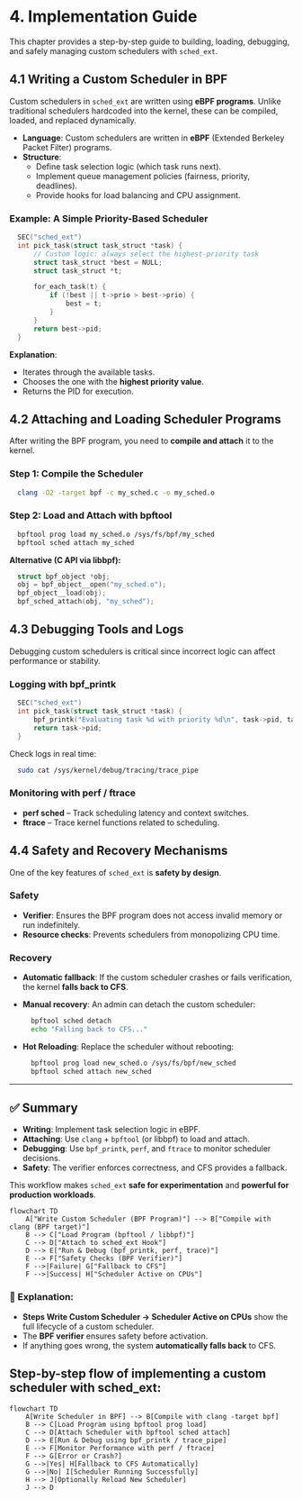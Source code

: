 # 4. Implementation Guide

This chapter provides a step-by-step guide to building, loading, debugging, and safely managing custom schedulers with `sched_ext`.



## 4.1 Writing a Custom Scheduler in BPF

Custom schedulers in `sched_ext` are written using **eBPF programs**. Unlike traditional schedulers hardcoded into the kernel, these can be compiled, loaded, and replaced dynamically.
- **Language**: Custom schedulers are written in **eBPF** (Extended Berkeley Packet Filter) programs.
- **Structure**:
  - Define task selection logic (which task runs next).
  - Implement queue management policies (fairness, priority, deadlines).
  - Provide hooks for load balancing and CPU assignment.

### Example: A Simple Priority-Based Scheduler
  ```c
    SEC("sched_ext")
    int pick_task(struct task_struct *task) {
        // Custom logic: always select the highest-priority task
        struct task_struct *best = NULL;
        struct task_struct *t;

        for_each_task(t) {
            if (!best || t->prio > best->prio) {
                best = t;
            }
        }
        return best->pid;
    }
  ```
**Explanation**:
- Iterates through the available tasks.
- Chooses the one with the **highest priority value**.
- Returns the PID for execution.

## 4.2 Attaching and Loading Scheduler Programs

After writing the BPF program, you need to **compile and attach** it to the kernel.

### Step 1: Compile the Scheduler
  ```bash
    clang -O2 -target bpf -c my_sched.c -o my_sched.o
  ```
### Step 2: Load and Attach with bpftool
  ```bash
    bpftool prog load my_sched.o /sys/fs/bpf/my_sched
    bpftool sched attach my_sched
  ```
**Alternative (C API via libbpf):**

  ```c
    struct bpf_object *obj;
    obj = bpf_object__open("my_sched.o");
    bpf_object__load(obj);
    bpf_sched_attach(obj, "my_sched");
  ```
## 4.3 Debugging Tools and Logs

Debugging custom schedulers is critical since incorrect logic can affect performance or stability.

### Logging with bpf_printk
  ```c
    SEC("sched_ext")
    int pick_task(struct task_struct *task) {
        bpf_printk("Evaluating task %d with priority %d\n", task->pid, task->prio);
        return task->pid;
    }
  ```
Check logs in real time:

  ```bash
    sudo cat /sys/kernel/debug/tracing/trace_pipe
  ```
### Monitoring with perf / ftrace

- **perf sched** – Track scheduling latency and context switches.
- **ftrace** – Trace kernel functions related to scheduling.


## 4.4 Safety and Recovery Mechanisms

One of the key features of `sched_ext` is **safety by design**.

### Safety

- **Verifier**: Ensures the BPF program does not access invalid memory or run indefinitely.
- **Resource checks**: Prevents schedulers from monopolizing CPU time.

### Recovery

- **Automatic fallback**: If the custom scheduler crashes or fails verification, the kernel **falls back to CFS**.
- **Manual recovery**: An admin can detach the custom scheduler:
    ```bash
      bpftool sched detach
      echo "Falling back to CFS..."
    ```

- **Hot Reloading**: Replace the scheduler without rebooting:
    ```bash
      bpftool prog load new_sched.o /sys/fs/bpf/new_sched
      bpftool sched attach new_sched
    ```
---

## ✅ Summary

- **Writing**: Implement task selection logic in eBPF.  
- **Attaching**: Use `clang` + `bpftool` (or libbpf) to load and attach.  
- **Debugging**: Use `bpf_printk`, `perf`, and `ftrace` to monitor scheduler decisions.  
- **Safety**: The verifier enforces correctness, and CFS provides a fallback.  

This workflow makes `sched_ext` **safe for experimentation** and **powerful for production workloads**.


```mermaid
flowchart TD
    A["Write Custom Scheduler (BPF Program)"] --> B["Compile with clang (BPF target)"]
    B --> C["Load Program (bpftool / libbpf)"]
    C --> D["Attach to sched_ext Hook"]
    D --> E["Run & Debug (bpf_printk, perf, trace)"]
    E --> F["Safety Checks (BPF Verifier)"]
    F -->|Failure| G["Fallback to CFS"]
    F -->|Success| H["Scheduler Active on CPUs"]
```

### 🔎 Explanation:
- **Steps Write Custom Scheduler  → Scheduler Active on CPUs** show the full lifecycle of a custom scheduler.  
- The **BPF verifier** ensures safety before activation.  
- If anything goes wrong, the system **automatically falls back** to CFS.  

## Step-by-step flow of implementing a custom scheduler with sched_ext:

```mermaid
flowchart TD
    A[Write Scheduler in BPF] --> B[Compile with clang -target bpf]
    B --> C[Load Program using bpftool prog load]
    C --> D[Attach Scheduler with bpftool sched attach]
    D --> E[Run & Debug using bpf_printk / trace_pipe]
    E --> F[Monitor Performance with perf / ftrace]
    F --> G[Error or Crash?]
    G -->|Yes| H[Fallback to CFS Automatically]
    G -->|No| I[Scheduler Running Successfully]
    H --> J[Optionally Reload New Scheduler]
    J --> D
```
